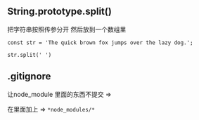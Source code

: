 ## String.prototype.split()
把字符串按照传参分开 然后放到一个数组里 

`const str = 'The quick brown fox jumps over the lazy dog.';`

`
str.split(' ')
`

## .gitignore
让node_module 里面的东西不提交 => 

在里面加上 =>  `*node_modules/*`
